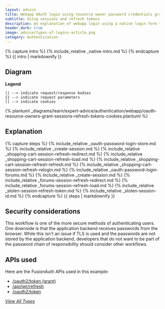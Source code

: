 ```yaml
---
layout: advice
title: Webapp OAuth login using resource owner password credentials grant
subtitle: Using sessions and refresh tokens
description: An explanation of webapp login using a native login form that submits to the application backend and uses server-side sessions plus refresh tokens in cookies
header_dark: true
image: advice/types-of-logins-article.png
category: Authentication
---
```


{% capture intro %}
{% include_relative _native-intro.md %}
{% endcapture %}
{{ intro | markdownify }}

## Diagram

**Legend**

```text
() --> indicate request/response bodies
{} --> indicate request parameters
[] --> indicate cookies
```

{% plantuml _diagrams/learn/expert-advice/authentication/webapp/oauth-resource-owners-grant-sessions-refresh-tokens-cookies.plantuml %}

## Explanation

{% capture steps %}
{% include_relative _oauth-password-login-store.md %}
{% include_relative _create-session.md %}
{% include_relative _shopping-cart-session-refresh-redirect.md %}
{% include_relative _shopping-cart-session-refresh-load.md %}
{% include_relative _shopping-cart-session-refresh-refresh.md %}
{% include_relative _shopping-cart-session-refresh-relogin.md %}
{% include_relative _oauth-password-login-forums.md %}
{% include_relative _create-session.md %}
{% include_relative _forums-session-refresh-redirect.md %}
{% include_relative _forums-session-refresh-load.md %}
{% include_relative _stolen-session-refresh-token.md %}
{% include_relative _stolen-session-id.md %}
{% endcapture %}
{{ steps | markdownify }}

## Security considerations

This workflow is one of the more secure methods of authenticating users. One downside is that the application backend receives passwords from the browser. While this isn't an issue if TLS is used and the passwords are not stored by the application backend, developers that do not want to be part of the password chain of responsibility should consider other workflows.

## APIs used

Here are the FusionAuth APIs used in this example:

* [/oauth2/token (grant)](/docs/v1/tech/oauth/endpoints#resource-owner-credentials-grant-request)
* [/api/jwt/refresh](/docs/v1/tech/apis/jwt#refresh-a-jwt)
* [/oauth2/token](/docs/v1/tech/oauth/endpoints#refresh-token-grant-request)

[_View All Types_](/articles/logins/types-of-logins-authentication-workflows)
